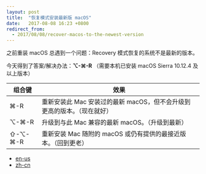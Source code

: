 ```yaml
---
layout: post
title:  "恢复模式安装最新版 macOS"
date:   2017-08-08 16:23 +0800
redirect_from:
  - 2017/08/08/recover-macos-to-the-newest-version
---
```


之前重装 macOS 总遇到一个问题：Recovery 模式恢复的系统不是最新的版本。

今天得到了答案/解决办法：**⌥-⌘-R** （需要本机已安装 macOS Sierra 10.12.4 及以上版本）

| 组合键     | 效果                                       |
| ------- | ---------------------------------------- |
| ⌘-R     | 重新安装此 Mac 安装过的最新 macOS，但不会升级到更高的版本。（现在就好） |
| ⌥-⌘-R   | 升级到与此 Mac 兼容的最新 macOS。（升级到最新）            |
| ⇧-⌥-⌘-R | 重新安装 Mac 随附的 macOS 或仍有提供的最接近版本。（回到更老）    |

- [en-us](https://support.apple.com/en-us/HT204904)
- [zh-cn](https://support.apple.com/zh-cn/HT204904)